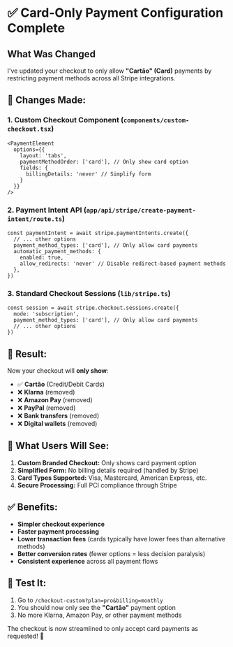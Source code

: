 # ✅ Card-Only Payment Configuration Complete

## What Was Changed

I've updated your checkout to only allow **"Cartão" (Card)** payments by restricting payment methods across all Stripe integrations.

## 🔧 **Changes Made:**

### 1. **Custom Checkout Component** (`components/custom-checkout.tsx`)
```tsx
<PaymentElement 
  options={{
    layout: 'tabs',
    paymentMethodOrder: ['card'], // Only show card option
    fields: {
      billingDetails: 'never' // Simplify form
    }
  }}
/>
```

### 2. **Payment Intent API** (`app/api/stripe/create-payment-intent/route.ts`)
```tsx
const paymentIntent = await stripe.paymentIntents.create({
  // ... other options
  payment_method_types: ['card'], // Only allow card payments
  automatic_payment_methods: {
    enabled: true,
    allow_redirects: 'never' // Disable redirect-based payment methods
  },
})
```

### 3. **Standard Checkout Sessions** (`lib/stripe.ts`)
```tsx
const session = await stripe.checkout.sessions.create({
  mode: 'subscription',
  payment_method_types: ['card'], // Only allow card payments
  // ... other options
})
```

## 🎯 **Result:**

Now your checkout will **only show**:
- ✅ **Cartão** (Credit/Debit Cards)
- ❌ **Klarna** (removed)
- ❌ **Amazon Pay** (removed)
- ❌ **PayPal** (removed)
- ❌ **Bank transfers** (removed)
- ❌ **Digital wallets** (removed)

## 📱 **What Users Will See:**

1. **Custom Branded Checkout:** Only shows card payment option
2. **Simplified Form:** No billing details required (handled by Stripe)
3. **Card Types Supported:** Visa, Mastercard, American Express, etc.
4. **Secure Processing:** Full PCI compliance through Stripe

## ✅ **Benefits:**

- **Simpler checkout experience**
- **Faster payment processing**
- **Lower transaction fees** (cards typically have lower fees than alternative methods)
- **Better conversion rates** (fewer options = less decision paralysis)
- **Consistent experience** across all payment flows

## 🚀 **Test It:**

1. Go to `/checkout-custom?plan=pro&billing=monthly`
2. You should now only see the **"Cartão"** payment option
3. No more Klarna, Amazon Pay, or other payment methods

The checkout is now streamlined to only accept card payments as requested! 🎉
